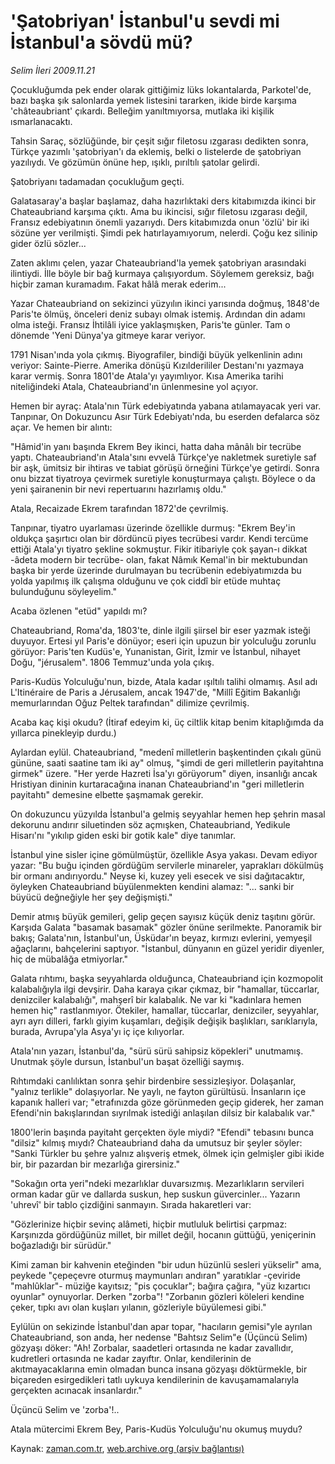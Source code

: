 # 'Şatobriyan' İstanbul'u sevdi mi İstanbul'a sövdü mü?

*Selim İleri 2009.11.21*

<tr><td class="metin" colspan="2" style="padding-top: 20px; padding-left: 5px; ">Çocukluğumda pek ender olarak gittiğimiz lüks lokantalarda, Parkotel'de, bazı başka şık salonlarda yemek listesini tararken, ikide birde karşıma 'châteaubriant' çıkardı. Belleğim yanıltmıyor­sa, mutlaka iki kişilik ısmarlanacaktı.</td></tr><tr><td class="metin" colspan="2" style="padding-top: 20px; padding-left: 5px; "><p>Tahsin Saraç, sözlüğünde, bir çeşit sığır filetosu ızgarası dedikten sonra, Türkçe yazımlı 'şatobriyan'ı da eklemiş, belki o listelerde de şatobriyan yazılıydı. Ve gözümün önüne hep, ışıklı, pırıltılı şatolar gelirdi.
<p>Şatobriyanı tadamadan çocukluğum geçti.
<p>Galatasaray'a başlar başlamaz, daha hazırlıktaki ders kita­bımızda ikinci bir Chateaubriand karşıma çıktı. Ama bu ikincisi, sığır filetosu ızgarası değil, Fransız edebiyatının önemli ya­zarıydı. Ders kitabımızda onun 'özlü' bir iki sözüne yer verilmiş­ti. Şimdi pek hatırlayamıyorum, nelerdi. Çoğu kez silinip gider özlü sözler...
<p>Zaten aklımı çelen, yazar Chateaubriand'la yemek şatobriyan arasındaki ilintiydi. İlle böyle bir bağ kurmaya çalışıyordum. Söylemem gereksiz, bağı hiçbir zaman kuramadım. Fakat hâlâ merak ederim...
<p>Yazar Chateaubriand on sekizinci yüzyılın ikinci yarısında doğmuş, 1848'de Paris'te ölmüş, önceleri deniz subayı olmak iste­miş. Ardından din adamı olma isteği. Fransız İhtilâli iyice yaklaşmışken, Paris'te günler. Tam o dönemde 'Yeni Dünya'ya gitmeye karar veriyor.
<p>1791 Nisan'ında yola çıkmış. Biyografiler, bindiği büyük yelkenlinin adını veriyor: Sainte-Pierre. Amerika dönüşü Kızılderililer Destanı'nı yazmaya karar vermiş. Sonra 1801'de Atala'yı yayımlıyor. Kısa Amerika tarihi niteliğindeki Atala, Chateaubriand'ın ünlenmesine yol açıyor.
<p>Hemen bir ayraç: Atala'nın Türk edebiyatında yabana atılama­yacak yeri var. Tanpınar, On Dokuzuncu Asır Türk Edebiyatı'nda, bu eserden defalarca söz açar. Ve hemen bir alıntı:
<p>"Hâmid'in yanı başında Ekrem Bey ikinci, hatta daha mânâlı bir tecrübe yaptı. Chateaubriand'ın Atala'sını evvelâ Türkçe'ye nakletmek suretiyle saf bir aşk, ümitsiz bir ihtiras ve tabiat görüşü örneğini Türkçe'ye getirdi. Sonra onu bizzat tiyatroya çe­virmek suretiyle konuşturmaya çalıştı. Böylece o da yeni şairanenin bir nevi repertuarını hazırlamış oldu."
<p>Atala, Recaizade Ekrem tarafından 1872'de çevrilmiş.
<p>Tanpınar, tiyatro uyarlaması üzerinde özellikle durmuş: "Ekrem Bey'in oldukça şaşırtıcı olan bir dördüncü piyes tec­rübesi vardır. Kendi tercüme ettiği Atala'yı tiyatro şekline sokmuştur. Fikir itibariyle çok şayan-ı dikkat -âdeta modern bir tec­rübe- olan, fakat Nâmık Kemal'in bir mektubundan başka bir yerde üzerinde durulmayan bu tecrübenin edebiyatımızda bu yolda yapılmış ilk çalışma olduğunu ve çok ciddî bir etüde muhtaç bulunduğunu söyleyelim."
<p>Acaba özlenen "etüd" yapıldı mı?
<p>Chateaubriand, Roma'da, 1803'te, dinle ilgili şiirsel bir eser yazmak isteği duyuyor. Ertesi yıl Paris'e dönüyor; eseri için upuzun bir yolculuğu zorunlu görüyor: Paris'ten Kudüs'e, Yunanis­tan, Girit, İzmir ve İstanbul, nihayet Doğu, "jérusalem". 1806 Temmuz'unda yola çıkış.
<p>Paris-Kudüs Yolculuğu'nun, bizde, Atala kadar ışıltılı ta­lihi olmamış. Asıl adı L'Itinéraire de Paris a Jérusalem, ancak 1947'de, "Millî Eğitim Bakanlığı memurlarından Oğuz Peltek tara­fından" dilimize çevrilmiş.
<p>Acaba kaç kişi okudu? (İtiraf edeyim ki, üç ciltlik kitap be­nim kitaplığımda da yıllarca pinekleyip durdu.)
<p>Aylardan eylül. Chateaubriand, "medenî milletlerin başkentinden çıkalı günü gününe, saati saatine tam iki ay" olmuş, "şimdi de geri milletlerin payitahtına girmek" üzere. "Her yerde Hazreti İsa'yı görüyorum" diyen, insanlığı ancak Hristiyan dininin kurta­racağına inanan Chateaubriand'ın "geri milletlerin payitahtı" de­mesine elbette şaşmamak gerekir.
<p>On dokuzuncu yüzyılda İstanbul'a gelmiş seyyahlar hemen hep şehrin masal dekorunu andırır siluetinden söz açmışken, Chateaubriand, Yedikule Hisarı'nı "yıkılıp giden eski bir gotik kale" diye tanımlar.
<p>İstanbul yine sisler içine gömülmüştür, özellikle Asya yakası. Devam ediyor yazar: "Bu buğu içinden gördüğüm servilerle minareler, yaprakları dökülmüş bir ormanı andırıyordu." Neyse ki, kuzey yeli esecek ve sisi dağıtacaktır, öyleyken Chateaubriand büyülenmekten kendini alamaz: "... sanki bir büyücü değneğiyle her şey de­ğişmişti."
<p>Demir atmış büyük gemileri, gelip geçen sayısız küçük deniz taşıtını görür. Karşıda Galata "basamak basamak" gözler önüne se­rilmekte. Panoramik bir bakış; Galata'nın, İstanbul'un, Üsküdar'ın beyaz, kırmızı evlerini, yemyeşil ağaçlarını, bahçelerini saptı­yor. "İstanbul, dünyanın en güzel yeridir diyenler, hiç de müba­lâğa etmiyorlar."
<p>Galata rıhtımı, başka seyyahlarda olduğunca, Chateaubriand için kozmopolit kalabalığıyla ilgi devşirir. Daha karaya çıkar çıkmaz, bir "hamallar, tüccarlar, denizciler kalabalığı", mahşerî bir kalabalık. Ne var ki "kadınlara hemen hemen hiç" rastlanmıyor. Ötekiler, hamallar, tüccarlar, denizciler, seyyahlar, ayrı ayrı dilleri, farklı giyim kuşamları, değişik değişik başlık­ları, sarıklarıyla, burada, Avrupa'yla Asya'yı iç içe kılıyorlar.
<p>Atala'nın yazarı, İstanbul'da, "sürü sürü sahipsiz köpekle­ri" unutmamış. Unutmak şöyle dursun, İstanbul'un başat özelliği saymış.
<p>Rıhtımdaki canlılıktan sonra şehir birdenbire sessizleşiyor. Dolaşanlar, "yalnız terlikle" dolaşıyorlar. Ne yaylı, ne fayton gürültüsü. İnsanların içe kapanık halleri var; "etrafınızda göze görünmeden geçip giderek, her zaman Efendi'nin bakışlarından sıy­rılmak istediği anlaşılan dilsiz bir kalabalık var."
<p>1800'lerin başında payitaht gerçekten öyle miydi? "Efendi" tebasını bunca "dilsiz" kılmış mıydı? Chateaubriand daha da umut­suz bir şeyler söyler: "Sanki Türkler bu şehre yalnız alışveriş etmek, ölmek için gelmişler gibi ikide bir, bir pazardan bir me­zarlığa girersiniz."
<p>"Sokağın orta yeri"ndeki mezarlıklar duvarsızmış. Mezarlıkla­rın servileri orman kadar gür ve dallarda suskun, hep suskun gü­vercinler... Yazarın 'uhrevî' bir tablo çizdiğini sanmayın. Sırada hakaretleri var:
<p>"Gözlerinize hiçbir sevinç alâmeti, hiçbir mutluluk belirti­si çarpmaz: Karşınızda gördüğünüz millet, bir millet değil, hoca­nın güttüğü, yeniçerinin boğazladığı bir sürüdür."
<p>Kimi zaman bir kahvenin eteğinden "bir udun hüzünlü sesleri yükselir" ama, peykede "çepeçevre oturmuş maymunları andıran" ya­ratıklar -çeviride "mahlûklar"- müziğe kayıtsız; "pis çocuklar"; bağıra çağıra, "yüz kızartıcı oyunlar" oynuyorlar. Derken "zorba"! "Zorbanın gözleri köleleri kendine çeker, tıpkı avı olan kuşları yılanın, gözleriyle büyülemesi gibi."
<p>Eylülün on sekizinde İstanbul'dan apar topar, "hacıların gemisi"yle ayrılan Chateaubriand, son anda, her nedense "Bahtsız Se­lim"e (Üçüncü Selim) gözyaşı döker: "Ah! Zorbalar, saadetleri or­tasında ne kadar zavallıdır, kudretleri ortasında ne kadar zayıf­tır. Onlar, kendilerinin de akıtmayacaklarına emin olmadan bunca insana gözyaşı döktürmekle, bir biçareden esirgedikleri tatlı uy­kuya kendilerinin de kavuşamamalarıyla gerçekten acınacak insan­lardır."
<p>Üçüncü Selim ve 'zorba'!..
<p>Atala mütercimi Ekrem Bey, Paris-Kudüs Yolculuğu'nu okumuş muydu?<br/></p></p></p></p></p></p></p></p></p></p></p></p></p></p></p></p></p></p></p></p></p></p></p></p></p></p></p></p></td></tr>

Kaynak: [zaman.com.tr](http://zaman.com.tr/yazar.do?yazino=918209), [web.archive.org (arşiv bağlantısı)](http://web.archive.org/web/20091126161457/http://zaman.com.tr:80/yazar.do?yazino=918209)
